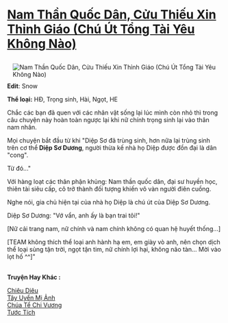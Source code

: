 <a href="https://utruyen.com/nam-than-quoc-dan-cuu-thieu-xin-thinh-giao-chu-ut-tong-tai-yeu-khong-nao/19254/" title="Nam Thần Quốc Dân, Cửu Thiếu Xin Thỉnh Giáo (Chú Út Tổng Tài Yêu Không Nào)"><h1>Nam Thần Quốc Dân, Cửu Thiếu Xin Thỉnh Giáo (Chú Út Tổng Tài Yêu Không Nào)</h1></a><div style="display:table"><img align="right" style="float: left; padding: 10px;" src="https://utruyen.com/images/story/200x260/nam-than-quoc-dan-cuu-thieu-xin-thinh-giao-chu-ut-tong-tai-yeu-khong-nao.jpg" alt="Nam Thần Quốc Dân, Cửu Thiếu Xin Thỉnh Giáo (Chú Út Tổng Tài Yêu Không Nào)"><b>Edit</b>: Snow<p></p><b>Thể loại:</b> HĐ, Trọng sinh, Hài, Ngọt, HE<p></p>Chắc các bạn đã quen với các nhân vật sống lại lúc mình còn nhỏ thì trong câu chuyện này hoàn toàn ngược lại khi nữ chính trọng sinh lại vào thân nam nhân.<p></p>Mọi chuyện bắt đầu từ khi "Diệp Sơ đã trùng sinh, hơn nữa lại trùng sinh trên cơ thể<b> Diệp Sơ Dương</b>, người thừa kế nhà họ Diệp được đồn đại là dân "cong".<p></p>Từ đó..."<p></p>Với hàng loạt các thân phận khủng: Nam thần quốc dân, đại sư huyền học, thiên tài siêu cấp, cô trở thành đối tượng khiến vô vàn người điên cuồng.<p></p>Nghe nói, gia chủ hiện tại của nhà họ Diệp là chú út của Diệp Sơ Dương.<p></p>Diệp Sơ Dương: "Vớ vẩn, anh ấy là bạn trai tôi!"<p></p>[Nữ cải trang nam, nữ chính và nam chính không có quan hệ huyết thống...]<p></p>[TEAM không thích thể loại anh hành hạ em, em giày vò anh, nên chọn dịch thể loại sủng tận trời, ngọt tận tim, nữ chính lợi hại, không não tàn... Mời vào lọt hố ^^]"</div><p><br><b>Truyện Hay Khác :</b></p><a href="https://utruyen.com/chieu-dieu/9798/" alt="Chiêu Diêu">Chiêu Diêu</a><br/><a href="https://www.wattpad.com/story/197310559-t%C3%A2y-uy%E1%BB%83n-m%E1%BB%8B-%E1%BA%A3nh" alt=" Tây Uyển Mị Ảnh"> Tây Uyển Mị Ảnh</a><br/><a href="https://github.com/quanluxury/truyenhot/tree/master/truyenhay/10569/" alt="Chúa Tể Chi Vương">Chúa Tể Chi Vương</a><br/><a href="https://github.com/quanluxury/truyenhot/tree/master/truyenhay/9751/" alt="Tước Tích">Tước Tích</a><br/>